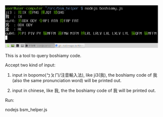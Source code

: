 ![](https://raw.githubusercontent.com/tienfuc/bsm_helper/master/demo.png)

This is a tool to query boshiamy code.

Accept two kind of input:

  1. input in bopomo(ㄅㄆㄇ/注音輸入法), like ji3(我), the boshiamy code of 我(also the same pronunciation word) will be printed out.

  1. input in chinese, like 我, the the boshiamy code of 我 will be printed out.


Run:

  nodejs bsm_helper.js
